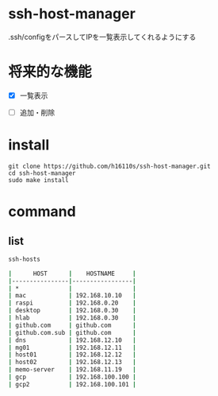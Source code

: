 # ssh-host-manager 

.ssh/configをパースしてIPを一覧表示してくれるようにする


# 将来的な機能
- [x] 一覧表示
- [ ] 追加・削除


# install
```
git clone https://github.com/h16110s/ssh-host-manager.git
cd ssh-host-manager
sudo make install
```

# command

## list
```zsh
ssh-hosts
```

```zsh
|      HOST      |    HOSTNAME     |
|----------------|-----------------|
| *              |                 |
| mac            | 192.168.10.10   |
| raspi          | 192.168.0.20    |
| desktop        | 192.168.0.30    |
| hlab           | 192.168.0.30    |
| github.com     | github.com      |
| github.com.sub | github.com      |
| dns            | 192.168.12.10   |
| mg01           | 192.168.12.11   |
| host01         | 192.168.12.12   |
| host02         | 192.168.12.13   |
| memo-server    | 192.168.11.19   |
| gcp            | 192.168.100.100 |
| gcp2           | 192.168.100.101 |
```

